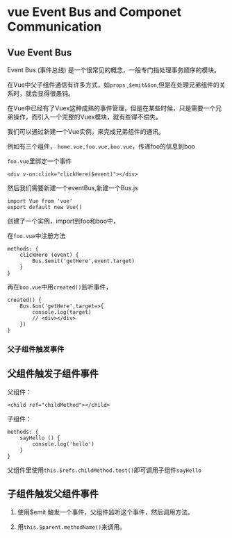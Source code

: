 # vue Event Bus and Componet Communication 

## Vue Event Bus 

Event Bus (事件总线) 是一个很常见的概念，一般专门指处理事务顺序的模块。

在Vue中父子组件通信有许多方式，如`props` ,`$emit&$on`,但是在处理兄弟组件的关系时，就会显得很愚钝。

在Vue中已经有了Vuex这种成熟的事件管理，但是在某些时候，只是需要一个兄弟操作，而引入一个完整的Vuex模块，就有些得不偿失。

我们可以通过新建一个Vue实例，来完成兄弟组件的通讯。

例如有三个组件， `home.vue,foo.vue,boo.vue`，传递foo的信息到boo

`foo.vue`里绑定一个事件

    <div v-on:click="clickHere($event)"></div>

然后我们需要新建一个eventBus,新建一个Bus.js

    import Vue from 'vue'
    export default new Vue()

创建了一个实例，import到foo和boo中，

在`foo.vue`中注册方法

    methods: {
        clickHere (event) {
            Bus.$emit('getHere',event.target)
        }
    }

再在`boo.vue`中用`created()`监听事件，

    created() {
        Bus.$on('getHere',target=>{
            console.log(target)
            // <div></div>
        })
    }

### 父子组件触发事件

## 父组件触发子组件事件

父组件：

    <child ref="childMethod"></child>

子组件：

    methods: {
        sayHello () {
            console.log('hello')
        }
    }

父组件里使用`this.$refs.childMethod.test()`即可调用子组件`sayHello`

## 子组件触发父组件事件

1. 使用$emit 触发一个事件，父组件监听这个事件，然后调用方法。

2. 用`this.$parent.methodName()`来调用。

